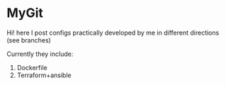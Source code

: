 # MyGit
Hi! here I post configs practically developed by me in different directions (see branches)

Currently they include:
1. Dockerfile 
2. Terraform+ansible
